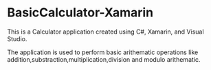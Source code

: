 # BasicCalculator-Xamarin
This is a Calculator application created using C#, Xamarin, and Visual Studio.

The application is used to perform basic arithematic operations like addition,substraction,multiplication,division and modulo arithematic.
